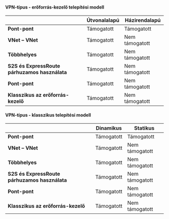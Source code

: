 #### <a name="vpn-type---resource-manager-deployment-model"></a>VPN-típus - erőforrás-kezelő telepítési modell
|  | **Útvonalalapú** | **Házirendalapú** |
| --- | --- | --- |
| **Pont-pont** |Támogatott |Támogatott |
| **VNet – VNet** |Támogatott |Nem támogatott |
| **Többhelyes** |Támogatott |Nem támogatott |
| **S2S és ExpressRoute párhuzamos használata** |Támogatott |Nem támogatott |
| **Pont-pont** |Támogatott |Nem támogatott |
| **Klasszikus az erőforrás-kezelő** |Támogatott |Nem támogatott |

#### <a name="vpn-type---classic-deployment-model"></a>VPN-típus - klasszikus telepítési modell
|  | **Dinamikus** | **Statikus** |
| --- | --- | --- |
| **Pont-pont** |Támogatott |Támogatott |
| **VNet – VNet** |Támogatott |Nem támogatott |
| **Többhelyes** |Támogatott |Nem támogatott |
| **S2S és ExpressRoute párhuzamos használata** |Támogatott |Nem támogatott |
| **Pont-pont** |Támogatott |Nem támogatott |
| **Klasszikus az erőforrás-kezelő** |Támogatott |Nem támogatott |

